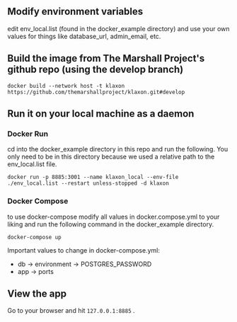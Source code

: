 ## Modify environment variables

edit env_local.list (found in the docker_example directory) and use your own values for things like database_url, admin_email, etc. 


## Build the image from The Marshall Project's github repo (using the develop branch)

`docker build --network host -t klaxon https://github.com/themarshallproject/klaxon.git#develop`


## Run it on your local machine as a daemon

### Docker Run

cd into the docker_example directory in this repo and run the following. You only need to be in this directory because we used a relative path to the env_local.list file.

`docker run -p 8885:3001 --name klaxon_local --env-file ./env_local.list --restart unless-stopped -d klaxon`

### Docker Compose

to use docker-compose modify all values in docker.compose.yml to your liking and run the following command in the docker_example directory.

`docker-compose up`

Important values to change in docker-compose.yml:

- db -> environment -> POSTGRES_PASSWORD
- app -> ports

## View the app

Go to your browser and hit `127.0.0.1:8885` .

